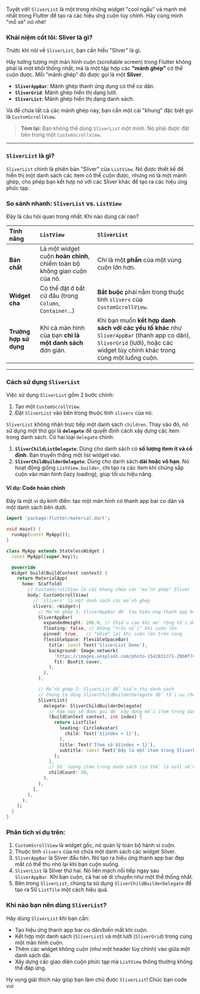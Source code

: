 Tuyệt vời! `SliverList` là một trong những widget "cool ngầu" và mạnh mẽ nhất trong Flutter để tạo ra các hiệu ứng cuộn tùy chỉnh. Hãy cùng mình "mổ xẻ" nó nhé!

### Khái niệm cốt lõi: Sliver là gì?

Trước khi nói về `SliverList`, bạn cần hiểu "Sliver" là gì.

Hãy tưởng tượng một màn hình cuộn (scrollable screen) trong Flutter không phải là một khối thống nhất, mà là một tập hợp các **"mảnh ghép"** có thể cuộn được. Mỗi "mảnh ghép" đó được gọi là một **Sliver**.

- **`SliverAppBar`**: Mảnh ghép thanh ứng dụng có thể co dãn.
- **`SliverGrid`**: Mảnh ghép hiển thị dạng lưới.
- **`SliverList`**: Mảnh ghép hiển thị dạng danh sách.

Và để chứa tất cả các mảnh ghép này, bạn cần một cái "khung" đặc biệt gọi là `CustomScrollView`.

> **Tóm lại:** Bạn không thể dùng `SliverList` một mình. Nó phải được đặt bên trong một `CustomScrollView`.

---

### `SliverList` là gì?

`SliverList` chính là phiên bản "Sliver" của `ListView`. Nó được thiết kế để hiển thị một danh sách các item có thể cuộn được, nhưng nó là một mảnh ghép, cho phép bạn kết hợp nó với các Sliver khác để tạo ra các hiệu ứng phức tạp.

### So sánh nhanh: `SliverList` vs. `ListView`

Đây là câu hỏi quan trọng nhất: Khi nào dùng cái nào?

| Tính năng | `ListView` | `SliverList` |
| :--- | :--- | :--- |
| **Bản chất** | Là một widget cuộn **hoàn chỉnh**, chiếm toàn bộ không gian cuộn của nó. | Chỉ là một **phần** của một vùng cuộn lớn hơn. |
| **Widget cha** | Có thể đặt ở bất cứ đâu (trong `Column`, `Container`...) | **Bắt buộc** phải nằm trong thuộc tính `slivers` của `CustomScrollView`. |
| **Trường hợp sử dụng** | Khi cả màn hình của bạn **chỉ là một danh sách** đơn giản. | Khi bạn muốn **kết hợp danh sách với các yếu tố khác** như `SliverAppBar` (thanh app co dãn), `SliverGrid` (lưới), hoặc các widget tùy chỉnh khác trong cùng một luồng cuộn. |

---

### Cách sử dụng `SliverList`

Việc sử dụng `SliverList` gồm 2 bước chính:

1.  Tạo một `CustomScrollView`.
2.  Đặt `SliverList` vào bên trong thuộc tính `slivers` của nó.

`SliverList` không nhận trực tiếp một danh sách `children`. Thay vào đó, nó sử dụng một thứ gọi là **`delegate`** để quyết định cách xây dựng các item trong danh sách. Có hai loại `delegate` chính:

1.  **`SliverChildListDelegate`**: Dùng cho danh sách có **số lượng item ít và cố định**. Bạn truyền thẳng một list widget vào.
2.  **`SliverChildBuilderDelegate`**: Dùng cho danh sách **dài hoặc vô hạn**. Nó hoạt động giống `ListView.builder`, chỉ tạo ra các item khi chúng sắp cuộn vào màn hình (lazy loading), giúp tối ưu hiệu năng.

#### Ví dụ: Code hoàn chỉnh

Đây là một ví dụ kinh điển: tạo một màn hình có thanh app bar co dãn và một danh sách bên dưới.

```dart
import 'package:flutter/material.dart';

void main() {
  runApp(const MyApp());
}

class MyApp extends StatelessWidget {
  const MyApp({super.key});

  @override
  Widget build(BuildContext context) {
    return MaterialApp(
      home: Scaffold(
        // CustomScrollView là cái khung chứa các "mảnh ghép" Sliver
        body: CustomScrollView(
          // 'slivers' là một danh sách các mảnh ghép
          slivers: <Widget>[
            // Mảnh ghép 1: SliverAppBar để tạo hiệu ứng thanh app bar co dãn
            SliverAppBar(
              expandedHeight: 200.0, // Chiều cao khi mở rộng tối đa
              floating: false, // Không "trôi nổi" khi cuộn lên
              pinned: true,   // "Ghim" lại khi cuộn lên trên cùng
              flexibleSpace: FlexibleSpaceBar(
                title: const Text('SliverList Demo'),
                background: Image.network(
                  'https://images.unsplash.com/photo-1542831371-29b0f74f9713',
                  fit: BoxFit.cover,
                ),
              ),
            ),

            // Mảnh ghép 2: SliverList để hiển thị danh sách
            // Chúng ta dùng SliverChildBuilderDelegate để tối ưu cho danh sách dài
            SliverList(
              delegate: SliverChildBuilderDelegate(
                // Hàm này sẽ được gọi để xây dựng mỗi item trong danh sách
                (BuildContext context, int index) {
                  return ListTile(
                    leading: CircleAvatar(
                      child: Text('${index + 1}'),
                    ),
                    title: Text('Item số ${index + 1}'),
                    subtitle: const Text('Đây là một item trong SliverList'),
                  );
                },
                // Số lượng item trong danh sách (có thể là null nếu vô hạn)
                childCount: 50,
              ),
            ),
          ],
        ),
      ),
    );
  }
}
```

### Phân tích ví dụ trên:

1.  `CustomScrollView` là widget gốc, nó quản lý toàn bộ hành vi cuộn.
2.  Thuộc tính `slivers` của nó chứa một danh sách các widget Sliver.
3.  `SliverAppBar` là Sliver đầu tiên. Nó tạo ra hiệu ứng thanh app bar đẹp mắt có thể thu nhỏ lại khi bạn cuộn xuống.
4.  `SliverList` là Sliver thứ hai. Nó liền mạch nối tiếp ngay sau `SliverAppBar`. Khi bạn cuộn, cả hai sẽ di chuyển như một thể thống nhất.
5.  Bên trong `SliverList`, chúng ta sử dụng `SliverChildBuilderDelegate` để tạo ra 50 `ListTile` một cách hiệu quả.

### Khi nào bạn nên dùng `SliverList`?

Hãy dùng `SliverList` khi bạn cần:

*   Tạo hiệu ứng thanh app bar co dãn/biến mất khi cuộn.
*   Kết hợp một danh sách (`SliverList`) và một lưới (`SliverGrid`) trong cùng một màn hình cuộn.
*   Thêm các widget không cuộn (như một header tùy chỉnh) vào giữa một danh sách dài.
*   Xây dựng các giao diện cuộn phức tạp mà `ListView` thông thường không thể đáp ứng.

Hy vọng giải thích này giúp bạn làm chủ được `SliverList`! Chúc bạn code vui
